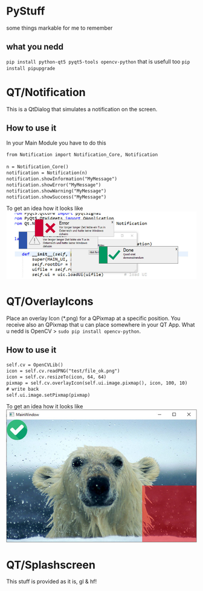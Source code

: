# PyStuff
some things markable for me to remember

## what you nedd
`pip install python-qt5 pyqt5-tools opencv-python`
that is usefull too
`pip install pipupgrade`

# QT/Notification
This is a QtDialog that simulates a notification on the screen.

## How to use it
In your Main Module you have to do this
```python3
from Notification import Notification_Core, Notification

n = Notification_Core()
notification = Notification(n)
notification.showInformation("MyMessage")
notification.showError("MyMessage")
notification.showWarning("MyMessage")
notification.showSuccess("MyMessage")
```
To get an idea how it looks like
![Screenshot](./img/notifyshot.jpg)

# QT/OverlayIcons
Place an overlay Icon (*.png) for a QPixmap at a specific position.
You receive also an QPixmap that u can place somewhere in your QT App.
What u nedd is OpenCV > `sudo pip install opencv-python`.

## How to use it
```python3
self.cv = OpenCVLib()
icon = self.cv.readPNG("test/file_ok.png")
icon = self.cv.resizeTo(icon, 64, 64)
pixmap = self.cv.overlayIcon(self.ui.image.pixmap(), icon, 100, 10)
# write back
self.ui.image.setPixmap(pixmap)
```
To get an idea how it looks like
![Screenshot](./img/overlay.jpg)

# QT/Splashscreen

This stuff is provided as it is, gl & hf!
